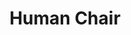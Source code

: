 --- 
title: "Human Chair"
publishdate: "2019-5-5T16:48:46+02:00"
src: "https://365manga.net/manga/human-chair"
image: "https://data.365manga.net/images/thumbnails/19483-human-chair.jpg"
description: "A woman enters a furniture store in search of a chair, but the proprietor is all too eager to reveal its past..."
---
